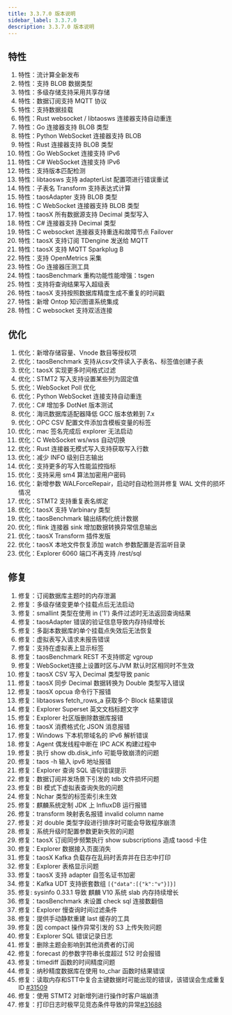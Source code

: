 ```yaml
---
title: 3.3.7.0 版本说明
sidebar_label: 3.3.7.0
description: 3.3.7.0 版本说明
---
```


## 特性
  1. 特性：流计算全新发布
  2. 特性：支持 BLOB 数据类型
  3. 特性：多级存储支持采用共享存储
  4. 特性：数据订阅支持 MQTT 协议
  5. 特性：支持数据挂载
  6. 特性：Rust websocket / libtaosws 连接器支持自动重连
  7. 特性：Go 连接器支持 BLOB 类型
  8. 特性：Python WebSocket 连接器支持 BLOB
  9. 特性：Rust 连接器支持 BLOB 类型
 10. 特性：Go WebSocket 连接支持 IPv6
 11. 特性：C# WebSocket 连接支持 IPv6
 12. 特性：支持版本匹配检测
 13. 特性：libtaosws 支持 adapterList 配置项进行错误重试
 14. 特性：子表名 Transform 支持表达式计算
 15. 特性：taosAdapter 支持 BLOB 类型
 16. 特性：C WebSocket 连接器支持 BLOB 类型
 17. 特性：taosX 所有数据源支持 Decimal 类型写入
 18. 特性：C#  连接器支持 Decimal 类型
 19. 特性：C websocket 连接器支持重连和故障节点 Failover
 20. 特性：taosX 支持订阅 TDengine 发送给 MQTT
 21. 特性：taosX 支持 MQTT Sparkplug B
 22. 特性：支持 OpenMetrics 采集
 23. 特性：Go 连接器压测工具
 24. 特性：taosBenchmark 重构功能性能增强：tsgen
 25. 特性：支持将查询结果写入超级表
 26. 特性：taosX 支持按照数据库精度生成不重复的时间戳
 27. 特性：新增 Ontop 知识图谱系统集成
 28. 特性：C websocket 支持双活连接

## 优化
  1. 优化：新增存储容量、Vnode 数目等授权项
  2. 优化：taosBenchmark 支持从csv文件读入子表名、标签值创建子表
  3. 优化：taosX 实现更多时间格式过滤
  4. 优化：STMT2 写入支持设置某些列为固定值
  5. 优化：WebSocket Poll 优化
  6. 优化：Python WebSocket 连接支持自动重连
  7. 优化：C#  增加多 DotNet 版本测试
  8. 优化：海讯数据库适配器降低 GCC 版本依赖到 7.x
  9. 优化：OPC CSV 配置文件添加含模板变量的标签
 10. 优化：mac 签名完成后 explorer 无法启动
 11. 优化：C WebSocket ws/wss 自动切换
 12. 优化：Rust 连接器无模式写入支持获取写入行数
 13. 优化：减少 INFO 级别日志输出
 14. 优化：支持更多的写入性能监控指标
 15. 优化：支持采用 sm4 算法加密用户密码
 16. 优化：新增参数 WALForceRepair，启动时自动检测并修复 WAL 文件的损坏情况
 17. 优化：STMT2 支持重复表名绑定
 18. 优化：taosX 支持 Varbinary 类型
 19. 优化：taosBenchmark 输出结构化统计数据
 20. 优化：flink 连接器 sink 增加数据转换异常信息输出
 21. 优化：taosX Transform 插件发版
 22. 优化：taosX 本地文件恢复添加 watch 参数配置是否监听目录
 23. 优化：Explorer 6060 端口不再支持 /rest/sql

## 修复
  1. 修复：订阅数据库主题时的内存泄漏
  2. 修复：多级存储变更单个挂载点后无法启动
  3. 修复：smallint 类型在使用 in ('1') 条件过滤时无法返回查询结果
  4. 修复：taosAdapter 错误的验证信息导致内存持续增长
  5. 修复：多副本数据库的单个挂载点失效后无法恢复
  6. 修复：虚拟表写入请求未报告错误
  7. 修复：支持在虚拟表上显示标签
  8. 修复：taosBenchmark REST 不支持绑定 vgroup 
  9. 修复：WebSocket连接上设置时区与JVM 默认时区相同时不生效
 10. 修复：taosX CSV 写入 Decimal 类型导致 panic
 11. 修复：taosX 同步 Decimal 数据转换为 Double 类型写入错误
 12. 修复：taosX opcua 命令行下报错
 13. 修复：libtaosws fetch_rows_a 获取多个 Block 结果错误
 14. 修复：Explorer Superset 英文文档标题文字
 15. 修复：Explorer 社区版删除数据库报错
 16. 修复：taosX 消费格式化 JSON 消息报错
 17. 修复：Windows 下本机带域名的 IPv6 解析错误
 18. 修复：Agent 偶发线程中断在 IPC ACK 构建过程中
 19. 修复：执行 show db.disk_info 可能导致崩溃的问题
 20. 修复：taos -h 输入 ipv6 地址报错
 21. 修复：Explorer 查询 SQL 语句错误提示
 22. 修复：数据订阅并发场景下引发的 tdb 文件损坏问题
 23. 修复：BI 模式下虚拟表查询失败的问题​​
 24. 修复：Nchar 类型的标签索引未生效
 25. 修复：麒麟系统定制 JDK 上 InfluxDB 运行报错
 26. 修复：transform 映射表名报错 invalid column name
 27. 修复：对 double 类型字段进行排序时可能会导致程序崩溃
 28. 修复：系统升级时配置参数更新失败的问题
 29. 修复：taosX 订阅同步频繁执行 show subscriptions 造成 taosd 卡住
 30. 修复：Explorer 数据接入页面消失
 31. 修复：taosX Kafka 负载存在乱码时丢弃并在日志中打印
 32. 修复：Explorer 表格显示问题
 33. 修复：taosX 支持 adapter 自签名证书加密
 34. 修复：Kafka UDT 支持嵌套数组 `[{"data":[{"k":"v"}]}]`
 35. 修复: sysinfo 0.33.1 导致 麒麟 V10 系统 slab 内存持续增长
 36. 修复：taosBenchmark 未设置 check sql 连接数翻倍
 37. 修复：Explorer 慢查询时间过滤条件
 38. 修复：提供手动静默重建 last 缓存的工具
 39. 修复：因 compact 操作异常引发的 S3 上传失败问题
 40. 修复：Explorer SQL 错误记录日志
 41. 修复：删除主题会影响到其他消费者的订阅
 42. 修复：forecast 的参数字符串长度超过 512 时会报错
 43. 修复：timediff 函数的时间精度问题
 44. 修复：纳秒精度数据库在使用 to_char 函数时结果错误
 45. 修复：读取内存和STT中复合主键数据时可能出现的错误，该错误会生成重复 ID [#31509](https://github.com/taosdata/TDengine/issues/31509)
 46. 修复：使用 STMT2 对新增列进行操作时客户端崩溃
 47. 修复：打印日志时极罕见竞态条件导致的异常[#31688](https://github.com/taosdata/TDengine/issues/31688)

